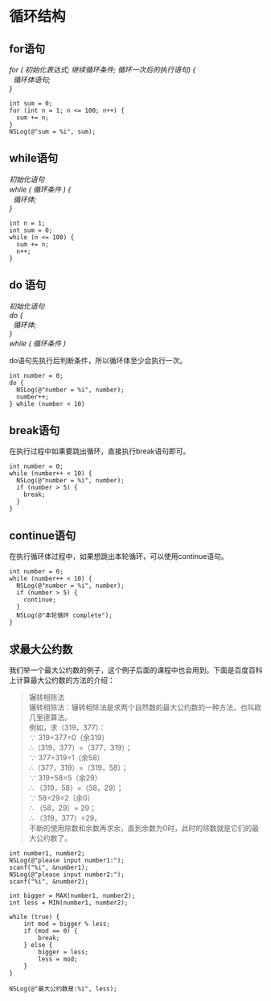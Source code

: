 # 循环结构

## for语句
*for ( 初始化表达式; 继续循环条件; 循环一次后的执行语句) {*  
*&nbsp;&nbsp;循环体语句;*  
*}*  

``` objc
int sum = 0;
for (int n = 1; n <= 100; n++) {
  sum += n;
}
NSLog(@"sum = %i", sum);
```

## while语句
*初始化语句*  
*while ( 循环条件 ) {*  
*&nbsp;&nbsp;循环体;*  
*}*  

``` objc
int n = 1;
int sum = 0;
while (n <= 100) {
  sum += n;
  n++;
}
```

## do 语句
*初始化语句*  
*do {*  
*&nbsp;&nbsp;循环体;*  
*}*  
*while ( 循环条件 )*  

do语句先执行后判断条件，所以循环体至少会执行一次。

``` objc
int number = 0;
do {
  NSLog(@"number = %i", number);
  number++;
} while (number < 10)
```

## break语句
在执行过程中如果要跳出循环，直接执行break语句即可。

``` objc
int number = 0;
while (number++ < 10) {
  NSLog(@"number = %i", number);
  if (number > 5) {
    break;
  }
}
```

## continue语句
在执行循环体过程中，如果想跳出本轮循环，可以使用continue语句。

``` objc
int number = 0;
while (number++ < 10) {
  NSLog(@"number = %i", number);
  if (number > 5) {
    continue;
  }
  NSLog(@"本轮循环 complete");
}
```
## 求最大公约数
我们举一个最大公约数的例子，这个例子后面的课程中也会用到。下面是百度百科上计算最大公约数的方法的介绍：

> 辗转相除法  
> 辗转相除法：辗转相除法是求两个自然数的最大公约数的一种方法，也叫欧几里德算法。  
> 例如，求（319，377）：  
> ∵ 319÷377=0（余319）  
> ∴（319，377）=（377，319）；  
> ∵ 377÷319=1（余58）  
> ∴（377，319）=（319，58）；   
> ∵ 319÷58=5（余29）  
> ∴ （319，58）=（58，29）；  
> ∵ 58÷29=2（余0）  
> ∴ （58，29）= 29；  
> ∴ （319，377）=29。  
> 不断的使用除数和余数再求余，直到余数为0时，此时的除数就是它们的最大公约数了。

``` objc
int number1, number2;
NSLog(@"please input number1:");
scanf("%i", &number1);
NSLog(@"please input number2:");
scanf("%i", &number2);

int bigger = MAX(number1, number2);
int less = MIN(number1, number2);
    
while (true) {
    int mod = bigger % less;
    if (mod == 0) {
        break;
    } else {
        bigger = less;
        less = mod;
    }
}

NSLog(@"最大公约数是:%i", less);
```